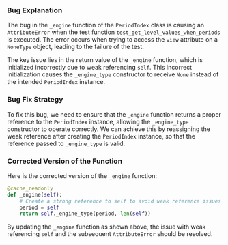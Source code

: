 ### Bug Explanation
The bug in the `_engine` function of the `PeriodIndex` class is causing an `AttributeError` when the test function `test_get_level_values_when_periods` is executed. The error occurs when trying to access the `view` attribute on a `NoneType` object, leading to the failure of the test.

The key issue lies in the return value of the `_engine` function, which is initialized incorrectly due to weak referencing `self`. This incorrect initialization causes the `_engine_type` constructor to receive `None` instead of the intended `PeriodIndex` instance.

### Bug Fix Strategy
To fix this bug, we need to ensure that the `_engine` function returns a proper reference to the `PeriodIndex` instance, allowing the `_engine_type` constructor to operate correctly. We can achieve this by reassigning the weak reference after creating the `PeriodIndex` instance, so that the reference passed to `_engine_type` is valid.

### Corrected Version of the Function
Here is the corrected version of the `_engine` function:

```python
@cache_readonly
def _engine(self):
    # Create a strong reference to self to avoid weak reference issues
    period = self
    return self._engine_type(period, len(self))
```

By updating the `_engine` function as shown above, the issue with weak referencing `self` and the subsequent `AttributeError` should be resolved.